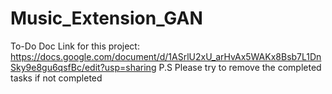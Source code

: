 # Music_Extension_GAN

To-Do Doc Link for this project: https://docs.google.com/document/d/1ASrlU2xU_arHvAx5WAKx8Bsb7L1DnSky9e8gu6qsfBc/edit?usp=sharing
P.S Please try to remove the completed tasks if not completed
